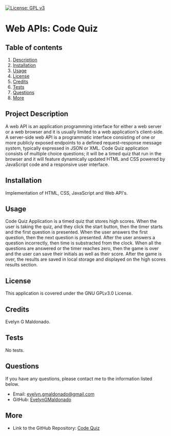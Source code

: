 [![License: GPL v3](https://img.shields.io/badge/License-GPLv3-blue.svg)](https://opensource.org/licenses/gpl-3.0)


# Web APIs: Code Quiz

## Table of contents
1. [Description](#description)
2. [Installation](#installation)
3. [Usage](#usage)
4. [License](#license)
5. [Credits](#credits)
6. [Tests](#tests)
7. [Questions](#questions)
8. [More](#more)

<h2 id="description"> Project Description </h2>
A web API is an application programming interface for either a web server or a web browser and it is usually limited to a web application's client-side. A server-side web API is a programmatic interface consisting of one or more publicly exposed endpoints to a defined request–response message system, typically expressed in JSON or XML.
Code Quiz application consists of multiple choice questions; it will be a timed quiz that run in the browser and it will feature dynamically updated HTML and CSS powered by JavaScript code and a responsive user interface.

## Installation 
Implementation of HTML, CSS, JavaScript and Web API's.

## Usage 
Code Quiz Application is a timed quiz that stores high scores. When the user is taking the quiz, and they click the start button, then the timer starts and the first question is presented. When the user answers the first question, then the next question is presented. After the user answers a question incorrectly, then time is substracted from the clock. When all the questions are answered or the timer reaches zero, then the game is over and the user can save their initials as well as their score. After the game is over, the results are saved in local storage and displayed on the high scores results section.

## License 
This application is covered under the GNU GPLv3.0 License.

## Credits 
Evelyn G Maldonado.

## Tests 
No tests.

## Questions 
If you have any questions, please contact me to the information listed below.

* Email: evelyn.gmaldonado@gmail.com
* GitHub: [EvelynGMaldonado](https://github.com/EvelynGMaldonado)

## More

* Link to the GitHub Repository:
[Code Quiz](https://github.com/EvelynGMaldonado/code_quiz)
